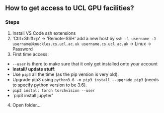 ## How to get access to UCL GPU facilities?

### Steps
1. Install VS Code ssh extensions
2. 'Ctrl+Shift+p' -> 'Remote-SSH' add a new host by `ssh -l username -J username@knuckles.cs.ucl.ac.uk username.cs.ucl.ac.uk` -> Linux -> Password
3. First time access:
  - `--user` is there to make sure that it only get installed onto your account
  - **Install/ update stuff**: 
   - Use `pip3` all the time (as the pip version is very old).
   - Upgrade pip3 using `python3.6 -m pip3 install --upgrade pip3` (needs to specify python version to be 3.6).
   - `pip3 install torch torchvision --user`
   - `pip3 install jupyter'
4. Open folder... 

